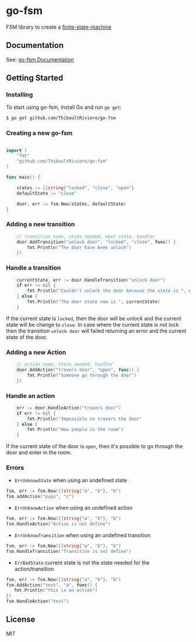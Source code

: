 # go-fsm
FSM library to create a [finite-state-machine](https://en.wikipedia.org/wiki/Finite-state_machine)

## Documentation

See: [go-fsm Documentation](https://godoc.org/github.com/ThibaultRiviere/go-fsm)

## Getting Started

### Installing

To start using go-fsm, install Go and run `go get`:

```sh
$ go get github.com/ThibaultRiviere/go-fsm
```

### Creating a new go-fsm

```go

import (
    "fmt"
    "github.com/ThibaultRiviere/go-fsm"
)

func main() {

    states := []string{"locked", "close", "open"}
    defaultState := "close"

    door, err := fsm.New(states, defaultState)    
}

```

### Adding a new transition

```go
    // transition name, state needed, next state, handler
    door.AddTransition("unlock door", "locked", "close", func() {
        fmt.Println("The door have been unlock")
    })
```

### Handle a transition

```go
    currentState, err := door.HandleTransition("unlock door")
    if err != nil {
        fmt.Println("Couldn't unlock the door because the state is ", currentState)        
    } else {
        fmt.Println("The door state now is ", currentState)        
    }
```

If the current state is ```locked```, then the door will be unlock and the current state will be change to ```close```.
In case where the current state is not lock then the transition ```unlock door``` will failed returning an error and the current state of the door.


### Adding a new Action

```go
    // action name, state needed, handler
    door.AddAction("travers door", "open", func() {
        fmt.Println("Someone go through the door")    
    })
```

### Handle an action

```go
    err := door.HandleAction("travers door")
    if err != nil {
        fmt.Println("Impossible to travers the door"
    } else {
        fmt.Println("New people in the room")        
    }
```
If the current state of the door is ```open```, then it's possible to go through the door and enter in the room.


### Errors 

- ```ErrUnknowState``` when using an undefined state
```go 
fsm, err := fsm.New([]string{"a", "b"}, "b")
fsm.addAction("oups", "c")
```

- ```ErrUnknowAction``` when using an undefined action 
```go
fsm, err := fsm.New([]string{"a", "b"}, "b")
fsm.HandleAction("Action is not define")
```

- ```ErrUnknowTransition``` when using an undefined transition
```go
fsm, err := fsm.New([]string{"a", "b"}, "b")
fsm.HandleTransition("Transition is not define")
```

- ```ErrBadState``` current state is not the state needed for the action/transition
```go
fsm, err := fsm.New([]string{"a", "b"}, "b")
fsm.AddAction("test", "a", func() {
   fmt.Println("this is an action")
})
fsm.HandleAction("test")
```

## License

MIT
